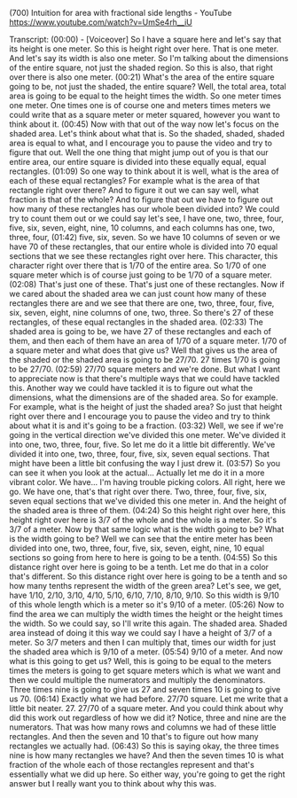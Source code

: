 (700) Intuition for area with fractional side lengths - YouTube
https://www.youtube.com/watch?v=UmSe4rh__iU

Transcript:
(00:00) - [Voiceover] So I have a square here and let's say that its height is one meter. So this is height right over here. That is one meter. And let's say its width is also one meter. So I'm talking about the dimensions of the entire square, not just the shaded region. So this is also, that right over there is also one meter.
(00:21) What's the area of the entire square going to be, not just the shaded, the entire square? Well, the total area, total area is going to be equal to the height times the width. So one meter times one meter. One times one is of course one and meters times meters we could write that as a square meter or meter squared, however you want to think about it.
(00:45) Now with that out of the way now let's focus on the shaded area. Let's think about what that is. So the shaded, shaded, shaded area is equal to what, and I encourage you to pause the video and try to figure that out. Well the one thing that might jump out of you is that our entire area, our entire square is divided into these equally equal, equal rectangles.
(01:09) So one way to think about it is well, what is the area of each of these equal rectangles? For example what is the area of that rectangle right over there? And to figure it out we can say well, what fraction is that of the whole? And to figure that out we have to figure out how many of these rectangles has our whole been divided into? We could try to count them out or we could say let's see, I have one, two, three, four, five, six, seven, eight, nine, 10 columns, and each columns has one, two, three, four,
(01:42) five, six, seven. So we have 10 columns of seven or we have 70 of these rectangles, that our entire whole is divided into 70 equal sections that we see these rectangles right over here. This character, this character right over there that is 1/70 of the entire area. So 1/70 of one square meter which is of course just going to be 1/70 of a square meter.
(02:08) That's just one of these. That's just one of these rectangles. Now if we cared about the shaded area we can just count how many of these rectangles there are and we see that there are one, two, three, four, five, six, seven, eight, nine columns of one, two, three. So there's 27 of these rectangles, of these equal rectangles in the shaded area.
(02:33) The shaded area is going to be, we have 27 of these rectangles and each of them, and then each of them have an area of 1/70 of a square meter. 1/70 of a square meter and what does that give us? Well that gives us the area of the shaded or the shaded area is going to be 27/70. 27 times 1/70 is going to be 27/70.
(02:59) 27/70 square meters and we're done. But what I want to appreciate now is that there's multiple ways that we could have tackled this. Another way we could have tackled it is to figure out what the dimensions, what the dimensions are of the shaded area. So for example. For example, what is the height of just the shaded area? So just that height right over there and I encourage you to pause the video and try to think about what it is and it's going to be a fraction.
(03:32) Well, we see if we're going in the vertical direction we've divided this one meter. We've divided it into one, two, three, four, five. So let me do it a little bit differently. We've divided it into one, two, three, four, five, six, seven equal sections. That might have been a little bit confusing the way I just drew it.
(03:57) So you can see it when you look at the actual... Actually let me do it in a more vibrant color. We have... I'm having trouble picking colors. All right, here we go. We have one, that's that right over there. Two, three, four, five, six, seven equal sections that we've divided this one meter in. And the height of the shaded area is three of them.
(04:24) So this height right over here, this height right over here is 3/7 of the whole and the whole is a meter. So it's 3/7 of a meter. Now by that same logic what is the width going to be? What is the width going to be? Well we can see that the entire meter has been divided into one, two, three, four, five, six, seven, eight, nine, 10 equal sections so going from here to here is going to be a tenth.
(04:55) So this distance right over here is going to be a tenth. Let me do that in a color that's different. So this distance right over here is going to be a tenth and so how many tenths represent the width of the green area? Let's see, we get, have 1/10, 2/10, 3/10, 4/10, 5/10, 6/10, 7/10, 8/10, 9/10. So this width is 9/10 of this whole length which is a meter so it's 9/10 of a meter.
(05:26) Now to find the area we can multiply the width times the height or the height times the width. So we could say, so I'll write this again. The shaded area. Shaded area instead of doing it this way we could say I have a height of 3/7 of a meter. So 3/7 meters and then I can multiply that, times our width for just the shaded area which is 9/10 of a meter.
(05:54) 9/10 of a meter. And now what is this going to get us? Well, this is going to be equal to the meters times the meters is going to get square meters which is what we want and then we could multiple the numerators and multiply the denominators. Three times nine is going to give us 27 and seven times 10 is going to give us 70.
(06:14) Exactly what we had before. 27/70 square. Let me write that a little bit neater. 27. 27/70 of a square meter. And you could think about why did this work out regardless of how we did it? Notice, three and nine are the numerators. That was how many rows and columns we had of these little rectangles. And then the seven and 10 that's to figure out how many rectangles we actually had.
(06:43) So this is saying okay, the three times nine is how many rectangles we have? And then the seven times 10 is what fraction of the whole each of those rectangles represent and that's essentially what we did up here. So either way, you're going to get the right answer but I really want you to think about why this was.
